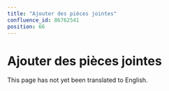 ```yaml
---
title: "Ajouter des pièces jointes"
confluence_id: 86762541
position: 66
---
```

# Ajouter des pièces jointes


This page has not yet been translated to English.


